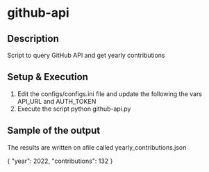 # github-api

## Description
Script to query GitHub API and get yearly contributions

## Setup & Execution
1. Edit the configs/configs.ini file and update the following the vars API_URL and AUTH_TOKEN
2. Execute the script
python github-api.py

## Sample of the output
The results are written on afile called yearly_contributions.json

{
    "year": 2022,
    "contributions": 132
}